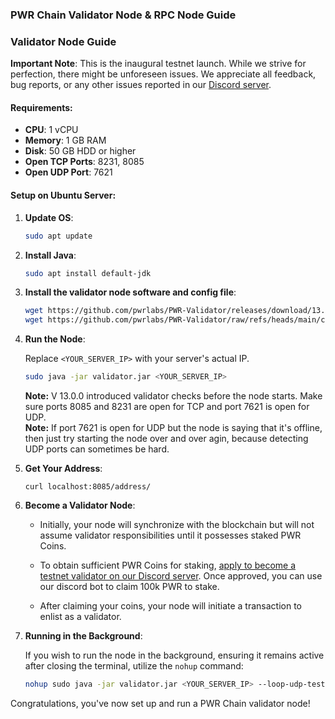 
### **PWR Chain Validator Node & RPC Node Guide**

### **Validator Node Guide**

**Important Note**: This is the inaugural testnet launch. While we strive for perfection, there might be unforeseen issues. We appreciate all feedback, bug reports, or any other issues reported in our [Discord server](https://discord.gg/DJkcuy9SAg).

#### **Requirements**:
- **CPU**: 1 vCPU
- **Memory**: 1 GB RAM
- **Disk**: 50 GB HDD or higher
- **Open TCP Ports**: 8231, 8085
- **Open UDP Port**: 7621

#### **Setup on Ubuntu Server**:

1. **Update OS**: 
   ```bash
   sudo apt update
   ```

2. **Install Java**: 
   ```bash
   sudo apt install default-jdk
   ```

3. **Install the validator node software and config file**:
   ```bash
   wget https://github.com/pwrlabs/PWR-Validator/releases/download/13.2.30/validator.jar
   wget https://github.com/pwrlabs/PWR-Validator/raw/refs/heads/main/config.json
   ```

4. **Run the Node**:

   Replace `<YOUR_SERVER_IP>` with your server's actual IP.
   ```bash
   sudo java -jar validator.jar <YOUR_SERVER_IP>
   ```
   **Note:** V 13.0.0 introduced validator checks before the node starts. Make sure ports 8085 and 8231 are open for TCP and port 7621 is open for UDP.<br>
   **Note:** If port 7621 is open for UDP but the node is saying that it's offline, then just try starting the node over and over agin, because detecting UDP ports can sometimes be hard.<br>

5. **Get Your Address**:
     ```
     curl localhost:8085/address/
     ```

6. **Become a Validator Node**:

   - Initially, your node will synchronize with the blockchain but will not assume validator responsibilities until it possesses staked PWR Coins.
   
   - To obtain sufficient PWR Coins for staking, [apply to become a testnet validator on our Discord server](https://discord.gg/DJkcuy9SAg). Once approved, you can use our discord bot to claim 100k PWR to stake.
   
   - After claiming your coins, your node will initiate a transaction to enlist as a validator.

7. **Running in the Background**:

    If you wish to run the node in the background, ensuring it remains active after closing the terminal, utilize the `nohup` command:
    ```bash
    nohup sudo java -jar validator.jar <YOUR_SERVER_IP> --loop-udp-test &
    ```
    
Congratulations, you've now set up and run a PWR Chain validator node!


